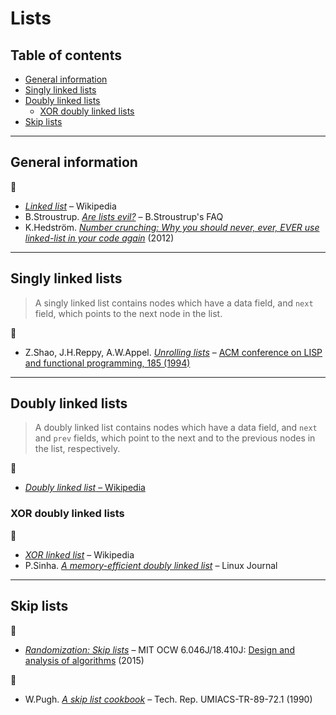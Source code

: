 # Lists

## Table of contents

* [General information](#general-information)
* [Singly linked lists](#singly-linked-lists)
* [Doubly linked lists](#doubly-linked-lists)
	* [XOR doubly linked lists](#xor-doubly-linked-lists)
* [Skip lists](#skip-lists)

---

## General information

:link:

* [*Linked list*](https://en.wikipedia.org/wiki/Linked_list) &ndash; Wikipedia
* B.Stroustrup. [*Are lists evil?*](http://www.stroustrup.com/bs_faq.html#list) &ndash; B.Stroustrup's FAQ
* K.Hedstr&ouml;m. [*Number crunching: Why you should never, ever, EVER use linked-list in your code again*](https://kjellkod.wordpress.com/2012/02/25/why-you-should-never-ever-ever-use-linked-list-in-your-code-again/) (2012)

---

## Singly linked lists

> A singly linked list contains nodes which have a data field, and `next` field, which points to the next node in the list.

:page_facing_up:

* Z.Shao, J.H.Reppy, A.W.Appel. [*Unrolling lists*](http://flint.cs.yale.edu/flint/publications/listrep.ps.gz) &ndash; [ACM conference on LISP and functional programming, 185 (1994)](https://doi.org/10.1145/182409.182453)

---

## Doubly linked lists

> A doubly linked list contains nodes which have a data field, and `next` and `prev` fields, which point to the next and to the previous nodes in the list, respectively.

:link:

* [*Doubly linked list* &ndash; Wikipedia](https://en.wikipedia.org/wiki/Doubly_linked_list)

### XOR doubly linked lists

:link:

* [*XOR linked list*](https://en.wikipedia.org/wiki/XOR_linked_list) &ndash; Wikipedia
* P.Sinha. [*A memory-efficient doubly linked list*](https://www.linuxjournal.com/article/6828) &ndash; Linux Journal

---

## Skip lists

:movie_camera:

* [*Randomization: Skip lists*](https://www.youtube.com/watch?v=2g9OSRKJuzM) &ndash; MIT OCW 6.046J/18.410J: [Design and analysis of algorithms](https://ocw.mit.edu/courses/electrical-engineering-and-computer-science/6-046j-design-and-analysis-of-algorithms-spring-2015/) (2015)

:page_facing_up:

* W.Pugh. [*A skip list cookbook*](http://cglab.ca/~morin/teaching/5408/refs/p90b.pdf) &ndash; Tech. Rep. UMIACS-TR-89-72.1 (1990)
